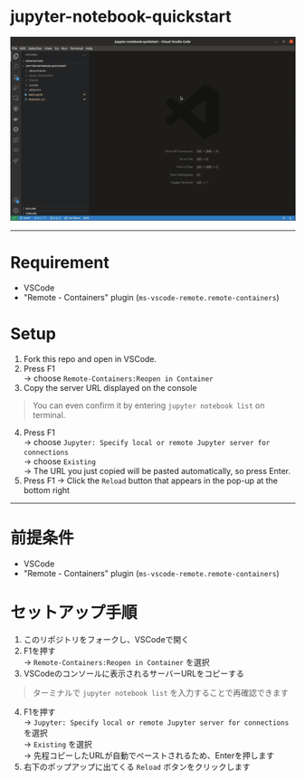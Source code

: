 # jupyter-notebook-quickstart

![gif](./gif/jupyter-notebook-quickstart.gif)

---

# Requirement
- VSCode
- "Remote - Containers" plugin (`ms-vscode-remote.remote-containers`)

# Setup
1. Fork this repo and open in VSCode.
2. Press F1  
    -> choose `Remote-Containers:Reopen in Container`
3. Copy the server URL displayed on the console
> You can even confirm it by entering `jupyter notebook list` on terminal.
4. Press F1  
    -> choose `Jupyter: Specify local or remote Jupyter server for connections`  
    -> choose `Existing`  
    -> The URL you just copied will be pasted automatically, so press Enter.
5. Press F1
    -> Click the `Reload` button that appears in the pop-up at the bottom right

---

# 前提条件
- VSCode
- "Remote - Containers" plugin (`ms-vscode-remote.remote-containers`)

# セットアップ手順
1. このリポジトリをフォークし、VSCodeで開く
2. F1を押す  
    -> `Remote-Containers:Reopen in Container` を選択
3. VSCodeのコンソールに表示されるサーバーURLをコピーする
> ターミナルで `jupyter notebook list` を入力することで再確認できます
4. F1を押す  
    -> `Jupyter: Specify local or remote Jupyter server for connections` を選択  
    -> `Existing` を選択  
    -> 先程コピーしたURLが自動でペーストされるため、Enterを押します
5. 右下のポップアップに出てくる `Reload` ボタンをクリックします
